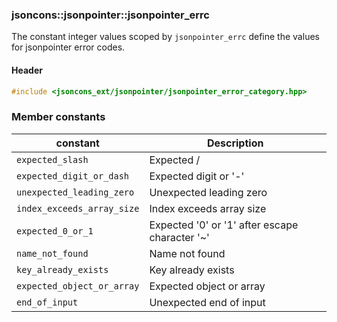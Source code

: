 ### jsoncons::jsonpointer::jsonpointer_errc

The constant integer values scoped by `jsonpointer_errc` define the values for jsonpointer error codes.

#### Header

```c++
#include <jsoncons_ext/jsonpointer/jsonpointer_error_category.hpp>
```

### Member constants

constant                            |Description
------------------------------------|------------------------------
`expected_slash`                    |Expected /
`expected_digit_or_dash`            |Expected digit or '-'
`unexpected_leading_zero`           |Unexpected leading zero
`index_exceeds_array_size`          |Index exceeds array size
`expected_0_or_1`                   |Expected '0' or '1' after escape character '~'
`name_not_found`                    |Name not found
`key_already_exists`                |Key already exists
`expected_object_or_array`          |Expected object or array 
`end_of_input`                      |Unexpected end of input      





